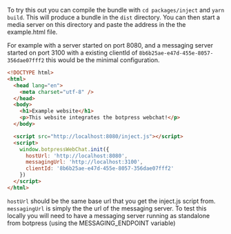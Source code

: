 To try this out you can compile the bundle with `cd packages/inject` and `yarn build`. This will produce a bundle in the `dist` directory. You can then start a media server on this directory and paste the address in the the example.html file.

For example with a server started on port 8080, and a messaging server started on port 3100 with a existing clientId of `8b6b25ae-e47d-455e-8057-356dae07fff2` this would be the minimal configuration.

```html
<!DOCTYPE html>
<html>
  <head lang="en">
    <meta charset="utf-8" />
  </head>
  <body>
    <h1>Example website</h1>
    <p>This website integrates the botpress webchat!</p>
  </body>

  <script src="http://localhost:8080/inject.js"></script>
  <script>
    window.botpressWebChat.init({
      hostUrl: 'http://localhost:8080',
      messagingUrl: 'http://localhost:3100',
      clientId: '8b6b25ae-e47d-455e-8057-356dae07fff2'
    })
  </script>
</html>
```

`hostUrl` should be the same base url that you get the inject.js script from. `messagingUrl` is simply the the url of the messaging server. To test this locally you will need to have a messaging server running as standalone from botpress (using the MESSAGING_ENDPOINT variable)
